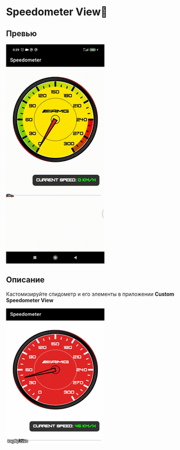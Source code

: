 # Speedometer View:car:
## Превью
<p align="left">
<img src="data/first.gif" />
</p>

## Описание
Кастомизируйте спидометр и его элементы в приложении **Custom Speedometer View** 
<p align="left">
<img src="data/second.gif"  />
</p>

